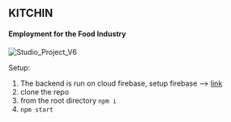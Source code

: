 ## KITCHIN
#### Employment for the Food Industry

![Studio_Project_V6](https://github.com/Abiddy/Kitchin-for-Restaurants/assets/77697776/3f7d145c-ad5c-44ef-815c-80d79a53f0b4)


Setup:
1) The backend is run on cloud firebase, setup firebase --> [link](https://firebase.google.com/?gad=1&gclid=CjwKCAjwivemBhBhEiwAJxNWN2nO0oth8j-p2_opZHQA_njFJDM1RhUCdon42SDzjr72tfrbJjkQcRoC00IQAvD_BwE&gclsrc=aw.ds)
2) clone the repo
3) from the root directory `npm i`
4) `npm start`
